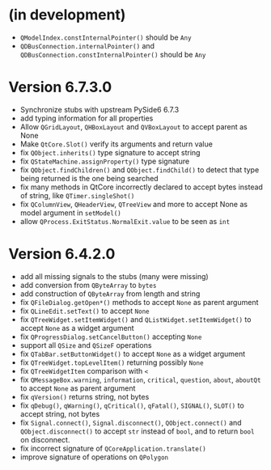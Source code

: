 

(in development)
================
* `QModelIndex.constInternalPointer()` should be `Any`
* `QDBusConnection.internalPointer()` and `QDBusConnection.constInternalPointer()` should be `Any`


Version 6.7.3.0 
==============
* Synchronize stubs with upstream PySide6 6.7.3
* add typing information for all properties
* Allow `QGridLayout`, `QHBoxLayout` and `QVBoxLayout` to accept parent as None
* Make `QtCore.Slot()` verify its arguments and return value
* fix `QObject.inherits()` type signature to accept string
* fix `QStateMachine.assignProperty()` type signature
* fix `QObject.findChildren()` and `QObject.findChild()` to detect that type being returned is the one being searched
* fix many methods in QtCore incorrectly declared to accept bytes instead of string, like `QTimer.singleShot()`
* fix `QColumnView`, `QHeaderView`, `QTreeView` and more to accept None as model argument in `setModel()`
* allow `QProcess.ExitStatus.NormalExit.value` to be seen as `int`

Version 6.4.2.0 
===============
* add all missing signals to the stubs (many were missing)
* add conversion from `QByteArray` to `bytes`
* add construction of `QByteArray` from length and string
* fix `QFileDialog.getOpen*()` methods to accept `None` as parent argument
* fix `QLineEdit.setText()` to accept `None`
* fix `QTreeWidget.setItemWidget()` and `QListWidget.setItemWidget()` to accept `None` as a widget argument
* fix `QProgressDialog.setCancelButton()` accepting `None`
* support all `QSize` and `QSizeF` operations
* fix `QTabBar.setButtonWidget()` to accept `None` as a widget argument
* fix `QTreeWidget.topLevelItem()` returning possibly `None`
* fix `QTreeWidgetItem` comparison with `<`
* fix `QMessageBox.warning`, `information`, `critical`, `question`, `about`, `aboutQt` to accept `None` as parent argument
* fix `qVersion()` returns string, not bytes
* fix `qDebug()`, `qWarning()`, `qCritical()`, `qFatal()`, `SIGNAL()`, `SLOT()` to accept string, not bytes
* fix `Signal.connect()`, `Signal.disconnect()`, `QObject.connect()` and `QObject.disconnect()` to accept `str` instead
  of `bool`, and to return `bool` on disconnect.
* fix incorrect signature of `QCoreApplication.translate()`
* improve signature of operations on `QPolygon`

